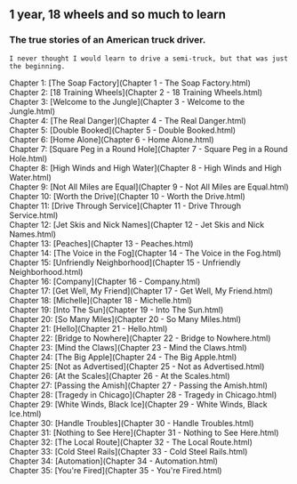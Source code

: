 ## 1 year, 18 wheels and so much to learn
### The true stories of an American truck driver.
```
I never thought I would learn to drive a semi-truck, but that was just the beginning.
```

Chapter 1: [The Soap Factory](Chapter 1 - The Soap Factory.html)  
Chapter 2: [18 Training Wheels](Chapter 2 - 18 Training Wheels.html)  
Chapter 3: [Welcome to the Jungle](Chapter 3 - Welcome to the Jungle.html)  
Chapter 4: [The Real Danger](Chapter 4 - The Real Danger.html)  
Chapter 5: [Double Booked](Chapter 5 - Double Booked.html)  
Chapter 6: [Home Alone](Chapter 6 - Home Alone.html)  
Chapter 7: [Square Peg in a Round Hole](Chapter 7 - Square Peg in a Round Hole.html)  
Chapter 8: [High Winds and High Water](Chapter 8 - High Winds and High Water.html)  
Chapter 9: [Not All Miles are Equal](Chapter 9 - Not All Miles are Equal.html)  
Chapter 10: [Worth the Drive](Chapter 10 - Worth the Drive.html)  
Chapter 11: [Drive Through Service](Chapter 11 - Drive Through Service.html)  
Chapter 12: [Jet Skis and Nick Names](Chapter 12 - Jet Skis and Nick Names.html)  
Chapter 13: [Peaches](Chapter 13 - Peaches.html)  
Chapter 14: [The Voice in the Fog](Chapter 14 - The Voice in the Fog.html)  
Chapter 15: [Unfriendly Neighborhood](Chapter 15 - Unfriendly Neighborhood.html)  
Chapter 16: [Company](Chapter 16 - Company.html)  
Chapter 17: [Get Well, My Friend](Chapter 17 - Get Well, My Friend.html)  
Chapter 18: [Michelle](Chapter 18 - Michelle.html)  
Chapter 19: [Into The Sun](Chapter 19 - Into The Sun.html)  
Chapter 20: [So Many Miles](Chapter 20 - So Many Miles.html)  
Chapter 21: [Hello](Chapter 21 - Hello.html)  
Chapter 22: [Bridge to Nowhere](Chapter 22 - Bridge to Nowhere.html)  
Chapter 23: [Mind the Claws](Chapter 23 - Mind the Claws.html)  
Chapter 24: [The Big Apple](Chapter 24 - The Big Apple.html)  
Chapter 25: [Not as Advertised](Chapter 25 - Not as Advertised.html)  
Chapter 26: [At the Scales](Chapter 26 - At the Scales.html)  
Chapter 27: [Passing the Amish](Chapter 27 - Passing the Amish.html)  
Chapter 28: [Tragedy in Chicago](Chapter 28 - Tragedy in Chicago.html)  
Chapter 29: [White Winds, Black Ice](Chapter 29 - White Winds, Black Ice.html)  
Chapter 30: [Handle Troubles](Chapter 30 - Handle Troubles.html)  
Chapter 31: [Nothing to See Here](Chapter 31 - Nothing to See Here.html)  
Chapter 32: [The Local Route](Chapter 32 - The Local Route.html)  
Chapter 33: [Cold Steel Rails](Chapter 33 - Cold Steel Rails.html)  
Chapter 34: [Automation](Chapter 34 - Automation.html)  
Chapter 35: [You're Fired](Chapter 35 - You're Fired.html)  
